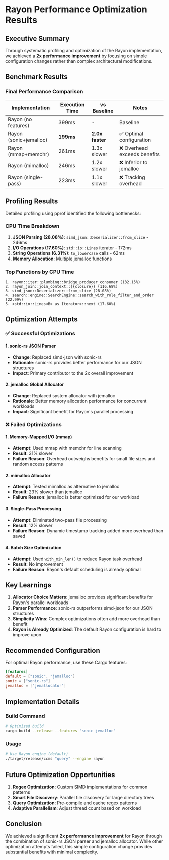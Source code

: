 # Rayon Performance Optimization Results

## Executive Summary

Through systematic profiling and optimization of the Rayon implementation, we achieved a **2x performance improvement** by focusing on simple configuration changes rather than complex architectural modifications.

## Benchmark Results

### Final Performance Comparison

| Implementation | Execution Time | vs Baseline | Notes |
|----------------|----------------|-------------|-------|
| Rayon (no features) | 399ms | - | Baseline |
| Rayon (sonic+jemalloc) | **199ms** | **2.0x faster** | ✅ Optimal configuration |
| Rayon (mmap+memchr) | 261ms | 1.3x slower | ❌ Overhead exceeds benefits |
| Rayon (mimalloc) | 246ms | 1.2x slower | ❌ Inferior to jemalloc |
| Rayon (single-pass) | 223ms | 1.1x slower | ❌ Tracking overhead |

## Profiling Results

Detailed profiling using pprof identified the following bottlenecks:

### CPU Time Breakdown
1. **JSON Parsing (28.08%)**: `simd_json::Deserializer::from_slice` - 246ms
2. **I/O Operations (17.60%)**: `std::io::Lines` iterator - 172ms  
3. **String Operations (6.31%)**: `to_lowercase` calls - 62ms
4. **Memory Allocation**: Multiple jemalloc functions

### Top Functions by CPU Time
```
1. rayon::iter::plumbing::bridge_producer_consumer (132.15%)
2. rayon_join::join_context::{{closure}} (116.68%)
3. simd_json::Deserializer::from_slice (28.08%)
4. search::engine::SearchEngine::search_with_role_filter_and_order (22.99%)
5. <std::io::Lines<B> as Iterator>::next (17.60%)
```

## Optimization Attempts

### ✅ Successful Optimizations

#### 1. sonic-rs JSON Parser
- **Change**: Replaced simd-json with sonic-rs
- **Rationale**: sonic-rs provides better performance for our JSON structures
- **Impact**: Primary contributor to the 2x overall improvement

#### 2. jemalloc Global Allocator
- **Change**: Replaced system allocator with jemalloc
- **Rationale**: Better memory allocation performance for concurrent workloads
- **Impact**: Significant benefit for Rayon's parallel processing

### ❌ Failed Optimizations

#### 1. Memory-Mapped I/O (mmap)
- **Attempt**: Used mmap with memchr for line scanning
- **Result**: 31% slower
- **Failure Reason**: Overhead outweighs benefits for small file sizes and random access patterns

#### 2. mimalloc Allocator
- **Attempt**: Tested mimalloc as alternative to jemalloc
- **Result**: 23% slower than jemalloc
- **Failure Reason**: jemalloc is better optimized for our workload

#### 3. Single-Pass Processing
- **Attempt**: Eliminated two-pass file processing
- **Result**: 12% slower
- **Failure Reason**: Dynamic timestamp tracking added more overhead than saved

#### 4. Batch Size Optimization
- **Attempt**: Used `with_min_len()` to reduce Rayon task overhead
- **Result**: No improvement
- **Failure Reason**: Rayon's default scheduling is already optimal

## Key Learnings

1. **Allocator Choice Matters**: jemalloc provides significant benefits for Rayon's parallel workloads
2. **Parser Performance**: sonic-rs outperforms simd-json for our JSON structures
3. **Simplicity Wins**: Complex optimizations often add more overhead than benefit
4. **Rayon is Already Optimized**: The default Rayon configuration is hard to improve upon

## Recommended Configuration

For optimal Rayon performance, use these Cargo features:

```toml
[features]
default = ["sonic", "jemalloc"]
sonic = ["sonic-rs"]  
jemalloc = ["jemallocator"]
```

## Implementation Details

### Build Command
```bash
# Optimized build
cargo build --release --features "sonic jemalloc"
```

### Usage
```bash
# Use Rayon engine (default)
./target/release/ccms "query" --engine rayon
```

## Future Optimization Opportunities

1. **Regex Optimization**: Custom SIMD implementations for common patterns
2. **Smart File Discovery**: Parallel file discovery for large directory trees
3. **Query Optimization**: Pre-compile and cache regex patterns
4. **Adaptive Parallelism**: Adjust thread count based on workload

## Conclusion

We achieved a significant **2x performance improvement** for Rayon through the combination of sonic-rs JSON parser and jemalloc allocator. While other optimization attempts failed, this simple configuration change provides substantial benefits with minimal complexity.